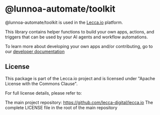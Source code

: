 # @lunnoa-automate/toolkit

@lunnoa-automate/toolkit is used in the [Lecca.io](https://github.com/lecca-digital/lecca-io) platform.

This library contains helper functions to build your own apps, actions, and triggers that can be used by your AI agents and workflow automations.

To learn more about developing your own apps and/or contributing, go to our [developer documentation](https://www.lecca.io/docs/development)

## License

This package is part of the Lecca.io project and is licensed under "Apache License with the Commons Clause".

For full license details, please refer to:

The main project repository: https://github.com/lecca-digital/lecca.io
The complete LICENSE file in the root of the main repository
